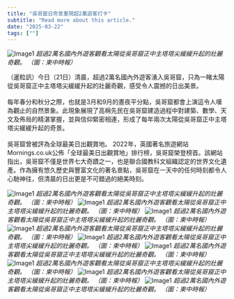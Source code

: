```yaml
---
title: "吳哥窟日奇景重現超2萬遊客打卡"
subtitle: "Read more about this article."
date: "2025-03-22"
tags: [""]
---
```


![Image1](/thumbnails/angkorwat-sunrise.jpg "new-year-reunion")
*超過2萬名國內外遊客觀看太陽從吳哥窟正中主塔塔尖緩緩升起的壯麗奇觀。 （圖：柬中時報）*

（暹粒訊）今日（21日）清晨，超過2萬名國內外遊客湧入吳哥窟，只為一睹太陽從吳哥窟正中主塔塔尖緩緩升起的壯麗奇觀，感受令人震撼的日出美景。
<br/><br/>
每年春分和秋分之際，也就是3月和9月的晝夜平分點，吳哥窟都會上演這令人嘆為觀止的自然景象。此現象展現了高棉先民在吳哥窟建造過程中對建築、數學、天文及佈局的精湛掌握，並與信仰緊密相連，形成了每年兩次太陽從吳哥窟正中主塔塔尖緩緩升起的奇景。
<br/><br/>
吳哥窟曾被評為全球最美日出觀賞地。 2022年，英國著名旅遊網站Mornings.co.uk公佈「全球最美日出觀賞地」排行榜，吳哥窟榮登榜首。該網站指出，吳哥窟不僅是世界七大奇蹟之一，也是聯合國教科文組織認定的世界文化遺產。作為擁有悠久歷史與豐富文化的著名景點，吳哥窟在一天中的任何時刻都令人心馳神往，但清晨的日出更是不可錯過的絕美時刻。

![Image1](/images/angkorwat-sunrise/img1.jpg "new-year-reunion")
*超過2萬名國內外遊客觀看太陽從吳哥窟正中主塔塔尖緩緩升起的壯麗奇觀。 （圖：柬中時報）*
![Image1](/images/angkorwat-sunrise/img2.jpg "new-year-reunion")
*超過2萬名國內外遊客觀看太陽從吳哥窟正中主塔塔尖緩緩升起的壯麗奇觀。 （圖：柬中時報）*
![Image1](/images/angkorwat-sunrise/img3.jpg "new-year-reunion")
*超過2萬名國內外遊客觀看太陽從吳哥窟正中主塔塔尖緩緩升起的壯麗奇觀。 （圖：柬中時報）*
![Image1](/images/angkorwat-sunrise/img4.jpg "new-year-reunion")
*超過2萬名國內外遊客觀看太陽從吳哥窟正中主塔塔尖緩緩升起的壯麗奇觀。 （圖：柬中時報）*
![Image1](/images/angkorwat-sunrise/img5.jpg "new-year-reunion")
*超過2萬名國內外遊客觀看太陽從吳哥窟正中主塔塔尖緩緩升起的壯麗奇觀。 （圖：柬中時報）*
![Image1](/images/angkorwat-sunrise/img6.jpg "new-year-reunion")
*超過2萬名國內外遊客觀看太陽從吳哥窟正中主塔塔尖緩緩升起的壯麗奇觀。 （圖：柬中時報）*
![Image1](/images/angkorwat-sunrise/img7.jpg "new-year-reunion")
*超過2萬名國內外遊客觀看太陽從吳哥窟正中主塔塔尖緩緩升起的壯麗奇觀。 （圖：柬中時報）*
![Image1](/images/angkorwat-sunrise/img8.jpg "new-year-reunion")
*超過2萬名國內外遊客觀看太陽從吳哥窟正中主塔塔尖緩緩升起的壯麗奇觀。 （圖：柬中時報）*
![Image1](/images/angkorwat-sunrise/img9.jpg "new-year-reunion")
*超過2萬名國內外遊客觀看太陽從吳哥窟正中主塔塔尖緩緩升起的壯麗奇觀。 （圖：柬中時報）*
